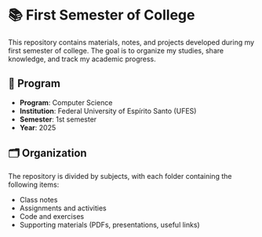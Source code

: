 # 📚 First Semester of College

This repository contains materials, notes, and projects developed during my first semester of college. The goal is to organize my studies, share knowledge, and track my academic progress.

## 🏫 Program

- **Program**: Computer Science
- **Institution**: Federal University of Espírito Santo (UFES)
- **Semester**: 1st semester
- **Year**: 2025

## 🗂️ Organization

The repository is divided by subjects, with each folder containing the following items:
- Class notes
- Assignments and activities
- Code and exercises
- Supporting materials (PDFs, presentations, useful links)
